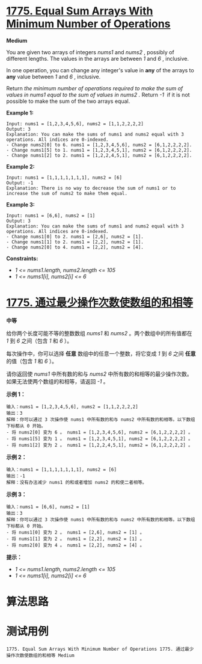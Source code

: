 # [1775. Equal Sum Arrays With Minimum Number of Operations][enTitle]

**Medium**

You are given two arrays of integers  *nums1*  and  *nums2* , possibly of different lengths. The values in the arrays are between  *1*  and  *6* , inclusive.

In one operation, you can change any integer's value in **any** of the arrays to **any**  value between  *1*  and  *6* , inclusive.

Return  *the minimum number of operations required to make the sum of values in*  *nums1*  *equal to the sum of values in*  *nums2*  *.*  Return  *-1* ​​​​​ if it is not possible to make the sum of the two arrays equal.



**Example 1:** 

```
Input: nums1 = [1,2,3,4,5,6], nums2 = [1,1,2,2,2,2]
Output: 3
Explanation: You can make the sums of nums1 and nums2 equal with 3 operations. All indices are 0-indexed.
- Change nums2[0] to 6. nums1 = [1,2,3,4,5,6], nums2 = [6,1,2,2,2,2].
- Change nums1[5] to 1. nums1 = [1,2,3,4,5,1], nums2 = [6,1,2,2,2,2].
- Change nums1[2] to 2. nums1 = [1,2,2,4,5,1], nums2 = [6,1,2,2,2,2].

```

**Example 2:** 

```
Input: nums1 = [1,1,1,1,1,1,1], nums2 = [6]
Output: -1
Explanation: There is no way to decrease the sum of nums1 or to increase the sum of nums2 to make them equal.

```

**Example 3:** 

```
Input: nums1 = [6,6], nums2 = [1]
Output: 3
Explanation: You can make the sums of nums1 and nums2 equal with 3 operations. All indices are 0-indexed. 
- Change nums1[0] to 2. nums1 = [2,6], nums2 = [1].
- Change nums1[1] to 2. nums1 = [2,2], nums2 = [1].
- Change nums2[0] to 4. nums1 = [2,2], nums2 = [4].

```



**Constraints:** 

-  *1 <= nums1.length, nums2.length <= 105*  
-  *1 <= nums1[i], nums2[i] <= 6* 


# [1775. 通过最少操作次数使数组的和相等][cnTitle]

**中等**

给你两个长度可能不等的整数数组  *nums1*  和  *nums2*  。两个数组中的所有值都在  *1*  到  *6*  之间（包含  *1*  和  *6* ）。

每次操作中，你可以选择 **任意**  数组中的任意一个整数，将它变成  *1*  到  *6*  之间 **任意**  的值（包含  *1*  和  *6* ）。

请你返回使  *nums1*  中所有数的和与  *nums2*  中所有数的和相等的最少操作次数。如果无法使两个数组的和相等，请返回  *-1*  。



**示例 1：** 

```
输入：nums1 = [1,2,3,4,5,6], nums2 = [1,1,2,2,2,2]
输出：3
解释：你可以通过 3 次操作使 nums1 中所有数的和与 nums2 中所有数的和相等。以下数组下标都从 0 开始。
- 将 nums2[0] 变为 6 。 nums1 = [1,2,3,4,5,6], nums2 = [6,1,2,2,2,2] 。
- 将 nums1[5] 变为 1 。 nums1 = [1,2,3,4,5,1], nums2 = [6,1,2,2,2,2] 。
- 将 nums1[2] 变为 2 。 nums1 = [1,2,2,4,5,1], nums2 = [6,1,2,2,2,2] 。

```

**示例 2：** 

```
输入：nums1 = [1,1,1,1,1,1,1], nums2 = [6]
输出：-1
解释：没有办法减少 nums1 的和或者增加 nums2 的和使二者相等。

```

**示例 3：** 

```
输入：nums1 = [6,6], nums2 = [1]
输出：3
解释：你可以通过 3 次操作使 nums1 中所有数的和与 nums2 中所有数的和相等。以下数组下标都从 0 开始。
- 将 nums1[0] 变为 2 。 nums1 = [2,6], nums2 = [1] 。
- 将 nums1[1] 变为 2 。 nums1 = [2,2], nums2 = [1] 。
- 将 nums2[0] 变为 4 。 nums1 = [2,2], nums2 = [4] 。

```



**提示：** 

-  *1 <= nums1.length, nums2.length <= 105*  
-  *1 <= nums1[i], nums2[i] <= 6* 




# 算法思路

# 测试用例
```
1775. Equal Sum Arrays With Minimum Number of Operations 1775. 通过最少操作次数使数组的和相等 Medium
```

[enTitle]: https://leetcode.com/problems/equal-sum-arrays-with-minimum-number-of-operations/
[cnTitle]: https://leetcode-cn.com/problems/equal-sum-arrays-with-minimum-number-of-operations/
